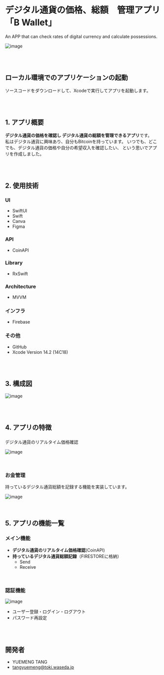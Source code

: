 # デジタル通貨の価格、総額　管理アプリ「B Wallet」
An APP that can check rates of digital currency and calculate possessions. 


![image](https://github.com/tangyuemeng/B-Wallet-with-SwiftUI/blob/develop/Screenshots/home.gif)

<br><br>

## ローカル環境でのアプリケーションの起動

ソースコードをダウンロードして、Xcodeで実行してアプリを起動します。

<br><br>

## 1. アプリ概要

**デジタル通貨の価格を確認し デジタル通貨の総額を管理できるアプリ**です。
<br>
私はデジタル通貨に興味あり、自分もBitcoinを持っています。
いつでも、どこでも、デジタル通貨の価格や自分の希望収入を確認したい、
という思いでアプリを作成しました。
<br>

<br><br>

## 2. 使用技術

### UI

-   SwiftUI
-   Swift
-   Canva
-   Figma

### API

-   CoinAPI

### Library

-   RxSwift

### Architecture

-   MVVM

### インフラ

-   Firebase

### その他

-   GitHub
-   Xcode Version 14.2 (14C18)

<br><br>

## 3. 構成図

![image](https://github.com/tangyuemeng/B-Wallet-with-SwiftUI/blob/develop/Screenshots/B%20Wallet.png)

<br><br>

## 4. アプリの特徴

### 
デジタル通貨のリアルタイム価格確認

![image](https://github.com/tangyuemeng/B-Wallet-with-SwiftUI/blob/develop/Screenshots/1.gif)

<br>

### お金管理

持っているデジタル通貨総額を記録する機能を実装しています。

![image](https://github.com/tangyuemeng/B-Wallet-with-SwiftUI/blob/develop/Screenshots/wallet.gif)


<br>

## 5. アプリの機能一覧

### メイン機能

-   **デジタル通貨のリアルタイム価格確認**(CoinAPI)
-   **持っているデジタル通貨総額記録**（FIRESTOREに格納）
    -   Send
    -   Receive

<br>

### 認証機能
![image](https://github.com/tangyuemeng/B-Wallet-with-SwiftUI/blob/develop/Screenshots/login.gif)
-   ユーザー登録・ログイン・ログアウト
-   パスワード再設定

<br><br>



## 開発者

-   YUEMENG TANG
-   tangyuemeng@toki.waseda.jp
